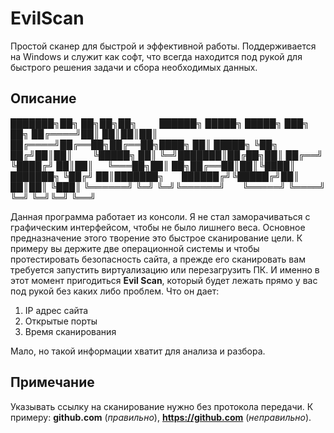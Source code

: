 # EvilScan
Простой сканер для быстрой и эффективной работы. Поддерживается на Windows и служит как софт, что всегда находится под рукой для быстрого решения задачи и сбора необходимых данных.
## Описание
███████╗██╗   ██╗██╗██╗        ██████╗ █████╗  █████╗ ███╗  ██╗
██╔════╝██║   ██║██║██║       ██╔════╝██╔══██╗██╔══██╗████╗ ██║
█████╗  ╚██╗ ██╔╝██║██║       ╚█████╗ ██║  ╚═╝███████║██╔██╗██║
██╔══╝   ╚████╔╝ ██║██║        ╚═══██╗██║  ██╗██╔══██║██║╚████║
███████╗  ╚██╔╝  ██║███████╗  ██████╔╝╚█████╔╝██║  ██║██║ ╚███║
╚══════╝   ╚═╝   ╚═╝╚══════╝  ╚═════╝  ╚════╝ ╚═╝  ╚═╝╚═╝  ╚══╝

Данная программа работает из консоли. Я не стал заморачиваться с графическим интерфейсом, чтобы не было лишнего веса. Основное  предназначение этого творение это быстрое сканирование цели. К примеру вы держите две операционной системы и чтобы протестировать безопасность сайта, а прежде его сканировать вам требуется запустить виртуализацию или перезагрузить ПК. И именно в этот момент пригодиться **Evil Scan**, который будет лежать прямо у вас под рукой без каких либо проблем. Что он дает:

1. IP адрес сайта
2. Открытые порты
3. Время сканирования

Мало, но такой информации хватит для анализа и разбора.

## Примечание
Указывать ссылку на сканирование нужно без протокола передачи. К примеру: **github.com** (_правильно_), **https://github.com** (_неправильно_).
